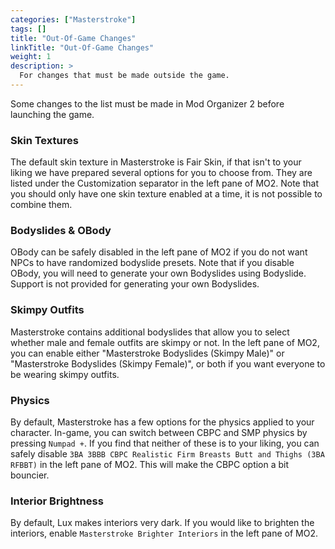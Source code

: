 ```yaml
---
categories: ["Masterstroke"]
tags: [] 
title: "Out-Of-Game Changes"
linkTitle: "Out-Of-Game Changes"
weight: 1
description: >
  For changes that must be made outside the game.
---
```


Some changes to the list must be made in Mod Organizer 2 before launching the game.

### Skin Textures
The default skin texture in Masterstroke is Fair Skin, if that isn't to your liking we have prepared several options for you to choose from. They are listed under the Customization separator in the left pane of MO2. Note that you should only have one skin texture enabled at a time, it is not possible to combine them.

### Bodyslides & OBody
OBody can be safely disabled in the left pane of MO2 if you do not want NPCs to have randomized bodyslide presets. Note that if you disable OBody, you will need to generate your own Bodyslides using Bodyslide. Support is not provided for generating your own Bodyslides.

### Skimpy Outfits
Masterstroke contains additional bodyslides that allow you to select whether male and female outfits are skimpy or not. In the left pane of MO2, you can enable either "Masterstroke Bodyslides (Skimpy Male)" or "Masterstroke Bodyslides (Skimpy Female)", or both if you want everyone to be wearing skimpy outfits.

### Physics
By default, Masterstroke has a few options for the physics applied to your character. In-game, you can switch between CBPC and SMP physics by pressing `Numpad +`. If you find that neither of these is to your liking, you can safely disable `3BA 3BBB CBPC Realistic Firm Breasts Butt and Thighs (3BA RFBBT)` in the left pane of MO2. This will make the CBPC option a bit bouncier.

### Interior Brightness

By default, Lux makes interiors very dark. If you would like to brighten the interiors, enable `Masterstroke Brighter Interiors` in the left pane of MO2.
